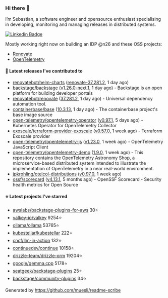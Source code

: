 ### Hi there 👋

I’m Sebastian, a software engineer and opensource enthusiast specialising in developing, monitoring and managing releases in distributed systems.    

[![Linkedin Badge](https://img.shields.io/badge/-LinkedIn-blue?style=flat&logo=Linkedin&logoColor=white&link=https://www.linkedin.com/in/sebastian-poxhofer/)](https://www.linkedin.com/in/sebastian-poxhofer/)

Mostly working right now on building an IDP @n26 and these OSS projects:
- [Renovate](https://github.com/renovatebot/renovate)
- [OpenTelemetry](https://github.com/open-telemetry)



#### 🚀 Latest releases I've contributed to

- [renovatebot/helm-charts](https://github.com/renovatebot/helm-charts) ([renovate-37.281.2](https://github.com/renovatebot/helm-charts/releases/tag/renovate-37.281.2), 1 day ago)
- [backstage/backstage](https://github.com/backstage/backstage) ([v1.26.0-next.1](https://github.com/backstage/backstage/releases/tag/v1.26.0-next.1), 1 day ago) - Backstage is an open platform for building developer portals
- [renovatebot/renovate](https://github.com/renovatebot/renovate) ([37.281.2](https://github.com/renovatebot/renovate/releases/tag/37.281.2), 1 day ago) - Universal dependency automation tool.
- [containerbase/base](https://github.com/containerbase/base) ([10.3.13](https://github.com/containerbase/base/releases/tag/10.3.13), 1 day ago) - The containerbase project&#39;s base image source
- [open-telemetry/opentelemetry-operator](https://github.com/open-telemetry/opentelemetry-operator) ([v0.97.1](https://github.com/open-telemetry/opentelemetry-operator/releases/tag/v0.97.1), 5 days ago) - Kubernetes Operator for OpenTelemetry Collector
- [exoscale/terraform-provider-exoscale](https://github.com/exoscale/terraform-provider-exoscale) ([v0.57.0](https://github.com/exoscale/terraform-provider-exoscale/releases/tag/v0.57.0), 1 week ago) - Terraform Exoscale provider
- [open-telemetry/opentelemetry-js](https://github.com/open-telemetry/opentelemetry-js) ([v1.23.0](https://github.com/open-telemetry/opentelemetry-js/releases/tag/v1.23.0), 1 week ago) - OpenTelemetry JavaScript Client
- [open-telemetry/opentelemetry-demo](https://github.com/open-telemetry/opentelemetry-demo) ([1.9.0](https://github.com/open-telemetry/opentelemetry-demo/releases/tag/1.9.0), 1 week ago) - This repository contains the OpenTelemetry Astronomy Shop, a microservice-based distributed system intended to illustrate the implementation of OpenTelemetry in a near real-world environment.
- [jpkrohling/otelcol-distributions](https://github.com/jpkrohling/otelcol-distributions) ([v0.97.0](https://github.com/jpkrohling/otelcol-distributions/releases/tag/v0.97.0), 1 week ago)
- [ossf/scorecard](https://github.com/ossf/scorecard) ([v4.13.1](https://github.com/ossf/scorecard/releases/tag/v4.13.1), 5 months ago) - OpenSSF Scorecard - Security health metrics for Open Source

#### ⭐ Latest projects I've starred

- [awslabs/backstage-plugins-for-aws](https://github.com/awslabs/backstage-plugins-for-aws) 30⭐
- [valkey-io/valkey](https://github.com/valkey-io/valkey) 9254⭐
- [ollama/ollama](https://github.com/ollama/ollama) 53765⭐
- [kubestellar/kubestellar](https://github.com/kubestellar/kubestellar) 222⭐
- [cncf/llm-in-action](https://github.com/cncf/llm-in-action) 132⭐
- [continuedev/continue](https://github.com/continuedev/continue) 10158⭐
- [drizzle-team/drizzle-orm](https://github.com/drizzle-team/drizzle-orm) 19204⭐
- [google/gemma.cpp](https://github.com/google/gemma.cpp) 5178⭐
- [seatgeek/backstage-plugins](https://github.com/seatgeek/backstage-plugins) 25⭐
- [backstage/community-plugins](https://github.com/backstage/community-plugins) 34⭐



Generated by https://github.com/muesli/readme-scribe
